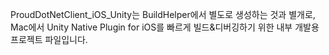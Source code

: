 ﻿ProudDotNetClient_iOS_Unity는 BuildHelper에서 별도로 생성하는 것과 별개로, 
Mac에서 Unity Native Plugin for iOS를 빠르게 빌드&디버깅하기 위한 
내부 개발용 프로젝트 파일입니다. 

